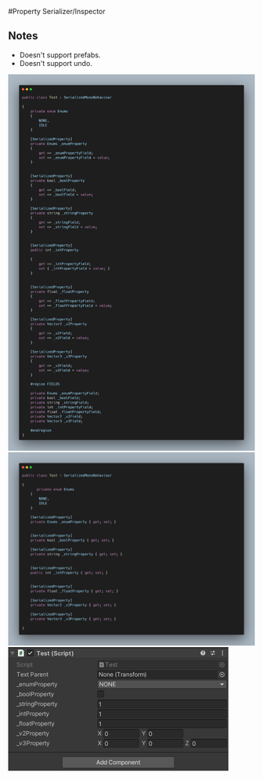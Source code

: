 #Property Serializer/Inspector

##  Notes
- Doesn't support prefabs.
- Doesn't support undo.

![My Image](Assets\Screenshots\Image.png)
![My Image](Screenshots\Image1.png)
![My Image](Screenshots\Image2.png)
